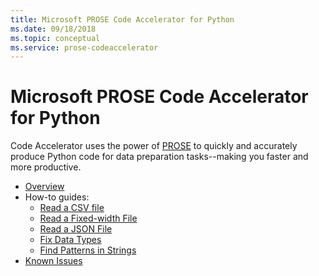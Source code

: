 ```yaml
---
title: Microsoft PROSE Code Accelerator for Python
ms.date: 09/18/2018
ms.topic: conceptual
ms.service: prose-codeaccelerator
---
```


# Microsoft PROSE Code Accelerator for Python

Code Accelerator uses the power of [PROSE](https://microsoft.github.io/prose) to quickly and accurately produce Python
code for data preparation tasks--making you faster and more productive.

* [Overview](overview.md)
* How-to guides:
    * [Read a CSV file](readcsv.md)
    * [Read a Fixed-width File](readfixedwidth.md)
    * [Read a JSON File](readjson.md)
    * [Fix Data Types](fixdatatypes.md)
    * [Find Patterns in Strings](findpatterns.md)
* [Known Issues](knownissues.md)